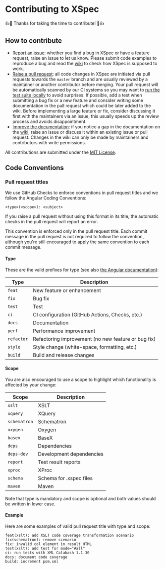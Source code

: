 # Contributing to XSpec

:+1::tada: Thanks for taking the time to contribute! :tada::+1:

## How to contribute

- [Report an issue](https://github.com/xspec/xspec/issues/new): whether you find a bug in XSpec or have a feature request, raise an issue to let us know. Please submit code examples to reproduce a bug and read the [wiki](https://github.com/xspec/xspec/wiki) to check how XSpec is supposed to work.
- [Raise a pull request](https://github.com/xspec/xspec/pulls): all code changes in XSpec are initiated via pull requests towards the `master` branch and are usually reviewed by a maintainer or another contributor before merging. Your pull request will be automatically scanned by our CI systems so you may want to [run the test suite locally](https://github.com/xspec/xspec/wiki/How-to-Run-the-Test-Suite-Locally) to avoid surprises. If possible, add a test when submitting a bug fix or a new feature and consider writing some documentation in the pull request which could be later added to the wiki. Before implementing a large feature or fix, consider discussing it first with the maintainers via an issue, this usually speeds up the review process and avoids disappointment.
- [Improve the documentation](https://github.com/xspec/xspec/wiki): if you notice a gap in the documentation on the [wiki](https://github.com/xspec/xspec/wiki), raise an issue or discuss it within an existing issue or pull request. Changes in the wiki can only be made by maintainers and contributors with write permissions.

All contributions are submitted under the [MIT License](https://github.com/xspec/xspec/blob/master/LICENSE).

## Code Conventions

### Pull request titles

We use GitHub Checks to enforce conventions in pull request titles and we follow the Angular Coding Conventions:

`<type>(<scope>): <subject>`

If you raise a pull request without using this format in its title, the automatic checks in the pull request will report an error.

This convention is enforced only in the pull request title. Each commit message in the pull request is not required to follow the convention, although you're still encouraged to apply the same convention to each commit message.

#### Type

These are the valid prefixes for type (see also [the Angular documentation](https://github.com/angular/angular/blob/master/CONTRIBUTING.md#type)):

| Type       | Description                                         |
| ---------- | --------------------------------------------------- |
| `feat`     | New feature or enhancement                          |
| `fix`      | Bug fix                                             |
| `test`     | Test                                                |
| `ci`       | CI configuration (GitHub Actions, Checks, etc.)     |
| `docs`     | Documentation                                       |
| `perf`     | Performance improvement                             |
| `refactor` | Refactoring improvement (no new feature or bug fix) |
| `style`    | Style change (white-space, formatting, etc.)        |
| `build`    | Build and release changes                           |

#### Scope

You are also encouraged to use a scope to highlight which functionality is affected by your change:

| Scope        | Description              |
| ------------ | ------------------------ |
| `xslt`       | XSLT                     |
| `xquery`     | XQuery                   |
| `schematron` | Schematron               |
| `oxygen`     | Oxygen                   |
| `basex`      | BaseX                    |
| `deps`       | Dependencies             |
| `deps-dev`   | Development dependencies |
| `report`     | Test result reports      |
| `xproc`      | XProc                    |
| `schema`     | Schema for .xspec files  |
| `maven`      | Maven                    |

Note that type is mandatory and scope is optional and both values should be written in lower case.

#### Example

Here are some examples of valid pull request title with type and scope:

```
feat(xslt): add XSLT code coverage transformation scenario
fix(schematron): remove scenario
fix: invalid col element in result HTML
test(xslt): add test for mode="#all"
ci: run tests with XML Calabash 1.1.30
docs: document code coverage
build: increment pom.xml
```
